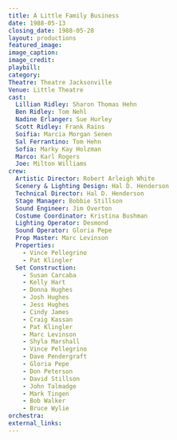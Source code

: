 ```yaml
---
title: A Little Family Business
date: 1988-05-13
closing_date: 1988-05-28
layout: productions
featured_image: 
image_caption:
image_credit:
playbill: 
category: 
Theatre: Theatre Jacksonville
Venue: Little Theatre
cast:
  Lillian Ridley: Sharon Thomas Hehn
  Ben Ridley: Tom Nehl
  Nadine Erlanger: Sue Hurley
  Scott Ridley: Frank Rains
  Soifia: Marcia Morgan Senen
  Sal Ferrantino: Tom Hehn
  Sofia: Marky Kay Holzman
  Marco: Karl Rogers
  Joe: Milton Williams
crew:
  Artistic Director: Robert Arleigh White
  Scenery & Lighting Design: Hal D. Henderson
  Technical Director: Hal D. Henderson
  Stage Manager: Bobbie Stillson
  Sound Engineer: Jim Overton
  Costume Coordinator: Kristina Bushman
  Lighting Operator: Desmond
  Sound Operator: Gloria Pepe
  Prop Master: Marc Levinson
  Properties:
    - Vince Pellegrino
    - Pat Klingler
  Set Construction:
    - Susan Carcaba
    - Kelly Hart
    - Donna Hughes
    - Josh Hughes
    - Jess Hughes
    - Cindy James
    - Craig Kassan
    - Pat Klingler
    - Marc Levinson
    - Shyla Marshall
    - Vince Pellegrino
    - Dave Pendergraft
    - Gloria Pepe
    - Don Peterson
    - David Stillson
    - John Talmadge
    - Mark Tingen
    - Bob Walker
    - Bruce Wylie
orchestra:
external_links:
---
```


